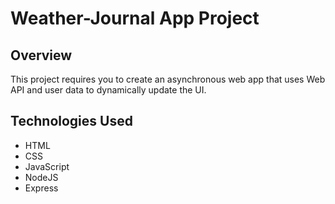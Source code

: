 # Weather-Journal App Project

## Overview
This project requires you to create an asynchronous web app that uses Web API and user data to dynamically update the UI.

## Technologies Used

- HTML
- CSS
- JavaScript
- NodeJS
- Express
